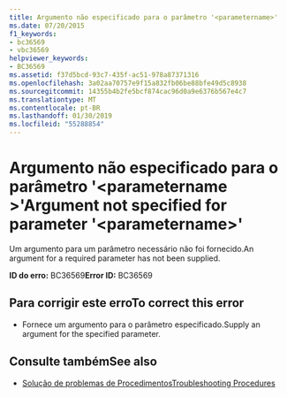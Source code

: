 ```yaml
---
title: Argumento não especificado para o parâmetro '<parametername>'
ms.date: 07/20/2015
f1_keywords:
- bc36569
- vbc36569
helpviewer_keywords:
- BC36569
ms.assetid: f37d5bcd-93c7-435f-ac51-978a87371316
ms.openlocfilehash: 3a02aa70757e9f15a832fb06be88bfe49d5c8938
ms.sourcegitcommit: 14355b4b2fe5bcf874cac96d0a9e6376b567e4c7
ms.translationtype: MT
ms.contentlocale: pt-BR
ms.lasthandoff: 01/30/2019
ms.locfileid: "55288854"
---
```

# <a name="argument-not-specified-for-parameter-parametername"></a><span data-ttu-id="6f497-102">Argumento não especificado para o parâmetro '\<parametername >'</span><span class="sxs-lookup"><span data-stu-id="6f497-102">Argument not specified for parameter '\<parametername>'</span></span>
<span data-ttu-id="6f497-103">Um argumento para um parâmetro necessário não foi fornecido.</span><span class="sxs-lookup"><span data-stu-id="6f497-103">An argument for a required parameter has not been supplied.</span></span>  
  
 <span data-ttu-id="6f497-104">**ID do erro:** BC36569</span><span class="sxs-lookup"><span data-stu-id="6f497-104">**Error ID:** BC36569</span></span>  
  
## <a name="to-correct-this-error"></a><span data-ttu-id="6f497-105">Para corrigir este erro</span><span class="sxs-lookup"><span data-stu-id="6f497-105">To correct this error</span></span>  
  
-   <span data-ttu-id="6f497-106">Fornece um argumento para o parâmetro especificado.</span><span class="sxs-lookup"><span data-stu-id="6f497-106">Supply an argument for the specified parameter.</span></span>  
  
## <a name="see-also"></a><span data-ttu-id="6f497-107">Consulte também</span><span class="sxs-lookup"><span data-stu-id="6f497-107">See also</span></span>

- [<span data-ttu-id="6f497-108">Solução de problemas de Procedimentos</span><span class="sxs-lookup"><span data-stu-id="6f497-108">Troubleshooting Procedures</span></span>](../../visual-basic/programming-guide/language-features/procedures/troubleshooting-procedures.md)
